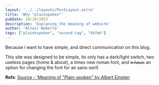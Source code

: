```yaml
---
layout: '../../layouts/PostLayout.astro'
title: 'Why "plainspoken"'
pubDate: 19/10/2023
description: 'Explaning the meaning of website'
author: 'Altair Noberto'
tags: ["plainkspoken", "second-tag", "kkfmk"]
---
```


Because i want to have simple, and direct communication on this blog.

This site was designed to be simple, its only has a dark/light switch, two useless pages (home & about), a times new roman font, and <small><strike>in future</strike></small> <span style="font-family: var(--font-body);">an option for changing the font for an sans-serif.</span>

**Refs**: <a href="https://www.youtube.com/watch?v=dQw4w9WgXcQ" target="_blank">Source - 'Meaning of "Plain-spoken" by Albert Einsten</a>